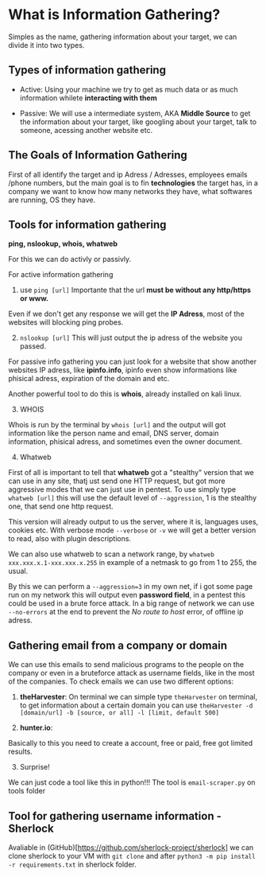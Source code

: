 # What is Information Gathering?

Simples as the name, gathering information about your target, we can divide it into two types.

## Types of information gathering

- Active: Using your machine we try to get as much data or as much information whilete **interacting with them**

- Passive: We will use a intermediate system, AKA **Middle Source** to get the information about your target, like googling about your target, talk to someone, acessing another website etc.

## The Goals of Information Gathering

First of all identify the target and ip Adress / Adresses, employees emails /phone numbers, but the main goal is to fin **technologies** the target has, in a company we want to know how many networks they have, what softwares are running, OS they have.

## Tools for information gathering

**ping, nslookup, whois, whatweb**

For this we can do activly or passivly.

For active information gathering

1. use `ping [url]`
   Importante that the url **must be without any http/https or www.**

Even if we don't get any response we will get the **IP Adress**, most of the websites will blocking ping probes.

2. `nslookup [url]`
   This will just output the ip adress of the website you passed.

For passive info gathering you can just look for a website that show another websites IP adress, like **ipinfo.info**, ipinfo even show informations like phisical adress, expiration of the domain and etc.

Another powerful tool to do this is **whois**, already installed on kali linux.

3. WHOIS

Whois is run by the terminal by `whois [url]` and the output will got information like the person name and email, DNS server, domain information, phisical adress, and sometimes even the owner document.

4. Whatweb

First of all is important to tell that **whatweb** got a "stealthy" version that we can use in any site, thatj ust send one HTTP request, but got more aggressive modes that we can just use in pentest. To use simply type `whatweb [url]` this will use the default level of `--aggression`, 1 is the stealthy one, that send one http request.

This version will already output to us the server, where it is, languages uses, cookies etc. With verbose mode `--verbose` or `-v` we will get a better version to read, also with plugin descriptions.

We can also use whatweb to scan a network range, by `whatweb xxx.xxx.x.1-xxx.xxx.x.255` in example of a netmask to go from 1 to 255, the usual.

By this we can perform a `--aggression=3` in my own net, if i got some page run on my network this will output even **password field**, in a pentest this could be used in a brute force attack.
In a big range of network we can use `--no-errors` at the end to prevent the _No route to host_ error, of offline ip adress.

## Gathering email from a company or domain

We can use this emails to send malicious programs to the people on the company or even in a bruteforce attack as username fields, like in the most of the companies.
To check emails we can use two different options:

1. **theHarvester**:
   On terminal we can simple type `theHarvester` on terminal, to get information about a certain domain you can use `theHarvester -d [domain/url] -b [source, or all] -l [limit, default 500]`

2. **hunter.io**:

Basically to this you need to create a account, free or paid, free got limited results.

3. Surprise!

We can just code a tool like this in python!!! The tool is `email-scraper.py` on tools folder

## Tool for gathering username information - Sherlock

Avaliable in (GitHub)[https://github.com/sherlock-project/sherlock] we can clone sherlock to your VM with `git clone` and after `python3 -m pip install -r requirements.txt` in sherlock folder.
